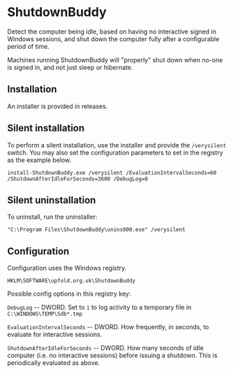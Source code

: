 # ShutdownBuddy

Detect the computer being idle, based on having no interactive signed in Windows sessions, and shut down the computer fully after a configurable period of time.

Machines running ShutdownBuddy will "properly" shut down when no-one is signed in, and not just sleep or hibernate.

## Installation

An installer is provided in releases.

## Silent installation

To perform a silent installation, use the installer and provide the `/verysilent` switch. You may also set the configuration parameters to set in the registry as the example below.

    install-ShutdownBuddy.exe /verysilent /EvaluationIntervalSeconds=60 /ShutdownAfterIdleForSeconds=3600 /DebugLog=0

## Silent uninstallation

To uninstall, run the uninstaller:

    "C:\Program Files\ShutdownBuddy\unins000.exe" /verysilent

## Configuration

Configuration uses the Windows registry.

    HKLM\SOFTWARE\upfold.org.uk\ShutdownBuddy

Possible config options in this registry key:

`DebugLog` -- DWORD. Set to `1` to log activity to a temporary file in `C:\WINDOWS\TEMP\Sdb*.tmp`

`EvaluationIntervalSeconds` -- DWORD. How frequently, in seconds, to evaluate for interactive sessions.

`ShutdownAfterIdleForSeconds` -- DWORD. How many seconds of idle computer (i.e. no interactive sessions) before issuing a shutdown. This is periodically evaluated as above.
